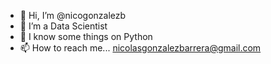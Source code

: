 - 👋 Hi, I’m @nicogonzalezb
- 👀 I’m a Data Scientist
- 🌱 I know some things on Python
- 📫 How to reach me... nicolasgonzalezbarrera@gmail.com

<!---
nicogonzalezb/nicogonzalezb is a ✨ special ✨ repository because its `README.md` (this file) appears on your GitHub profile.
You can click the Preview link to take a look at your changes.
--->

